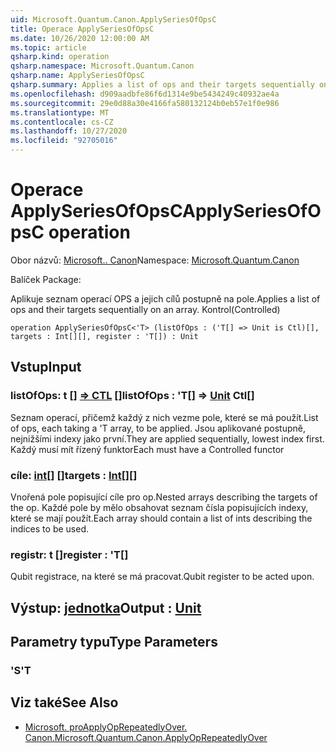 ```yaml
---
uid: Microsoft.Quantum.Canon.ApplySeriesOfOpsC
title: Operace ApplySeriesOfOpsC
ms.date: 10/26/2020 12:00:00 AM
ms.topic: article
qsharp.kind: operation
qsharp.namespace: Microsoft.Quantum.Canon
qsharp.name: ApplySeriesOfOpsC
qsharp.summary: Applies a list of ops and their targets sequentially on an array. (Controlled)
ms.openlocfilehash: d909aadbfe86f6d1314e9be5434249c40932ae4a
ms.sourcegitcommit: 29e0d88a30e4166fa580132124b0eb57e1f0e986
ms.translationtype: MT
ms.contentlocale: cs-CZ
ms.lasthandoff: 10/27/2020
ms.locfileid: "92705016"
---
```

# <a name="applyseriesofopsc-operation"></a><span data-ttu-id="8a17f-102">Operace ApplySeriesOfOpsC</span><span class="sxs-lookup"><span data-stu-id="8a17f-102">ApplySeriesOfOpsC operation</span></span>

<span data-ttu-id="8a17f-103">Obor názvů: [Microsoft.. Canon](xref:Microsoft.Quantum.Canon)</span><span class="sxs-lookup"><span data-stu-id="8a17f-103">Namespace: [Microsoft.Quantum.Canon](xref:Microsoft.Quantum.Canon)</span></span>

<span data-ttu-id="8a17f-104">Balíček [](https://nuget.org/packages/)</span><span class="sxs-lookup"><span data-stu-id="8a17f-104">Package: [](https://nuget.org/packages/)</span></span>


<span data-ttu-id="8a17f-105">Aplikuje seznam operací OPS a jejich cílů postupně na pole.</span><span class="sxs-lookup"><span data-stu-id="8a17f-105">Applies a list of ops and their targets sequentially on an array.</span></span> <span data-ttu-id="8a17f-106">Kontrol</span><span class="sxs-lookup"><span data-stu-id="8a17f-106">(Controlled)</span></span>

```qsharp
operation ApplySeriesOfOpsC<'T> (listOfOps : ('T[] => Unit is Ctl)[], targets : Int[][], register : 'T[]) : Unit
```


## <a name="input"></a><span data-ttu-id="8a17f-107">Vstup</span><span class="sxs-lookup"><span data-stu-id="8a17f-107">Input</span></span>

### <a name="listofops--t--unit-ctl"></a><span data-ttu-id="8a17f-108">listOfOps: t [] [=> CTL](xref:microsoft.quantum.lang-ref.unit) []</span><span class="sxs-lookup"><span data-stu-id="8a17f-108">listOfOps : 'T[] => [Unit](xref:microsoft.quantum.lang-ref.unit) Ctl[]</span></span>

<span data-ttu-id="8a17f-109">Seznam operací, přičemž každý z nich vezme pole, které se má použít.</span><span class="sxs-lookup"><span data-stu-id="8a17f-109">List of ops, each taking a 'T array, to be applied.</span></span> <span data-ttu-id="8a17f-110">Jsou aplikované postupně, nejnižšími indexy jako první.</span><span class="sxs-lookup"><span data-stu-id="8a17f-110">They are applied sequentially, lowest index first.</span></span>
<span data-ttu-id="8a17f-111">Každý musí mít řízený funktor</span><span class="sxs-lookup"><span data-stu-id="8a17f-111">Each must have a Controlled functor</span></span>


### <a name="targets--int"></a><span data-ttu-id="8a17f-112">cíle: [int](xref:microsoft.quantum.lang-ref.int)[] []</span><span class="sxs-lookup"><span data-stu-id="8a17f-112">targets : [Int](xref:microsoft.quantum.lang-ref.int)[][]</span></span>

<span data-ttu-id="8a17f-113">Vnořená pole popisující cíle pro op.</span><span class="sxs-lookup"><span data-stu-id="8a17f-113">Nested arrays describing the targets of the op.</span></span> <span data-ttu-id="8a17f-114">Každé pole by mělo obsahovat seznam čísla popisujících indexy, které se mají použít.</span><span class="sxs-lookup"><span data-stu-id="8a17f-114">Each array should contain a list of ints describing the indices to be used.</span></span>


### <a name="register--t"></a><span data-ttu-id="8a17f-115">registr: t []</span><span class="sxs-lookup"><span data-stu-id="8a17f-115">register : 'T[]</span></span>

<span data-ttu-id="8a17f-116">Qubit registrace, na které se má pracovat.</span><span class="sxs-lookup"><span data-stu-id="8a17f-116">Qubit register to be acted upon.</span></span>



## <a name="output--unit"></a><span data-ttu-id="8a17f-117">Výstup: [jednotka](xref:microsoft.quantum.lang-ref.unit)</span><span class="sxs-lookup"><span data-stu-id="8a17f-117">Output : [Unit](xref:microsoft.quantum.lang-ref.unit)</span></span>



## <a name="type-parameters"></a><span data-ttu-id="8a17f-118">Parametry typu</span><span class="sxs-lookup"><span data-stu-id="8a17f-118">Type Parameters</span></span>

### <a name="t"></a><span data-ttu-id="8a17f-119">'S</span><span class="sxs-lookup"><span data-stu-id="8a17f-119">'T</span></span>



## <a name="see-also"></a><span data-ttu-id="8a17f-120">Viz také</span><span class="sxs-lookup"><span data-stu-id="8a17f-120">See Also</span></span>

- [<span data-ttu-id="8a17f-121">Microsoft. proApplyOpRepeatedlyOver. Canon.</span><span class="sxs-lookup"><span data-stu-id="8a17f-121">Microsoft.Quantum.Canon.ApplyOpRepeatedlyOver</span></span>](xref:Microsoft.Quantum.Canon.ApplyOpRepeatedlyOver)